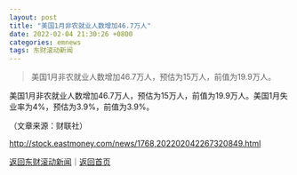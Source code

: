 ```yaml
---
layout: post
title: "美国1月非农就业人数增加46.7万人"
date: 2022-02-04 21:30:26 +0800
categories: emnews
tags: 东财滚动新闻
---
```

> 美国1月非农就业人数增加46.7万人，预估为15万人，前值为19.9万人。

<p>美国1月非农就业人数增加46.7万人，预估为15万人，前值为19.9万人。美国1月失业率为4%，预估为3.9%，前值为3.9%。</p><p class="em_media">（文章来源：财联社）</p>

<http://stock.eastmoney.com/news/1768,202202042267320849.html>

[返回东财滚动新闻](//finews.withounder.com/emnews/)｜[返回首页](//finews.withounder.com/)